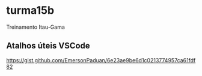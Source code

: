 # turma15b
Treinamento Itau-Gama

## Atalhos úteis VSCode
https://gist.github.com/EmersonPaduan/6e23ae9be6d1c0213774957ca61fdf82
